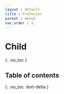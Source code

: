 ```yaml
---
layout : default
title : Professor
parent : menu2
nav_order : 1
---
```


# Child
{: .no_toc }

## Table of contents
{: .no_toc .text-delta }
